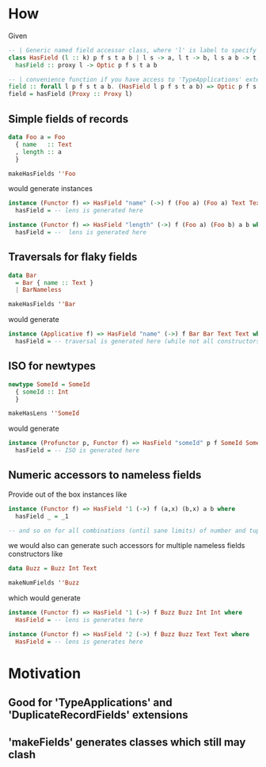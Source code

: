 # How
Given

```haskell
-- | Generic named field accessor class, where 'l' is label to specify the field in structure.
class HasField (l :: k) p f s t a b | l s -> a, l t -> b, l s a b -> t, l t a b -> s where
  hasField :: proxy l -> Optic p f s t a b

-- | convenience function if you have access to 'TypeApplications' extension
field :: forall l p f s t a b. (HasField l p f s t a b) => Optic p f s t a b
field = hasField (Proxy :: Proxy l)
```

## Simple fields of records

```haskell
data Foo a = Foo
  { name   :: Text
  , length :: a
  }

makeHasFields ''Foo
```

would generate instances

```haskell
instance (Functor f) => HasField "name" (->) f (Foo a) (Foo a) Text Text where
  hasField = -- lens is generated here

instance (Functor f) => HasField "length" (->) f (Foo a) (Foo b) a b where
  hasField = --  lens is generated here
```

## Traversals for flaky fields

```haskell
data Bar
  = Bar { name :: Text }
  | BarNameless

makeHasFields ''Bar
```

would generate

```haskell
instance (Applicative f) => HasField "name" (->) f Bar Bar Text Text where
  hasField = -- traversal is generated here (while not all constructors has field)
```

## ISO for newtypes

```haskell
newtype SomeId = SomeId
  { someId :: Int
  }

makeHasLens ''SomeId
```

would generate

```haskell
instance (Profunctor p, Functor f) => HasField "someId" p f SomeId SomeId Int Int where
  hasField = -- ISO is generated here
```

## Numeric accessors to nameless fields

Provide out of the box instances like

```haskell
instance (Functor f) => HasField '1 (->) f (a,x) (b,x) a b where
  hasField _ = _1

-- and so on for all combinations (until sane limits) of number and tuple sizes
```

we would also can generate such accessors for multiple nameless fields constructors like

```haskell
data Buzz = Buzz Int Text

makeNumFields ''Buzz
```

which would generate

```haskell
instance (Functor f) => HasField '1 (->) f Buzz Buzz Int Int where
  HasField = -- lens is generates here

instance (Functor f) => HasField '2 (->) f Buzz Buzz Text Text where
  HasField = -- lens is generates here
```

# Motivation

## Good for 'TypeApplications' and 'DuplicateRecordFields' extensions

## 'makeFields' generates classes which still may clash

